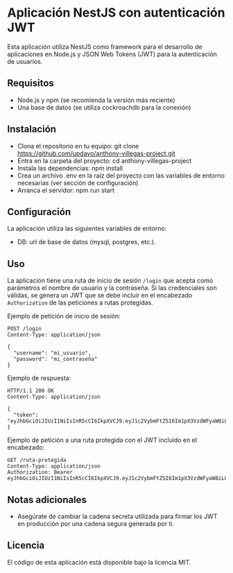 # Aplicación NestJS con autenticación JWT

Esta aplicación utiliza NestJS como framework para el desarrollo de aplicaciones en Node.js y JSON Web Tokens (JWT) para la autenticación de usuarios.

## Requisitos

- Node.js y npm (se recomienda la versión más reciente)
- Una base de datos (se utiliza cockroachdb para la conexión)

## Instalación

- Clona el repositorio en tu equipo: git clone https://github.com/updavo/anthony-villegas-project.git
- Entra en la carpeta del proyecto: cd anthony-villegas-project
- Instala las dependencias: npm install
- Crea un archivo .env en la raíz del proyecto con las variables de entorno necesarias (ver sección de configuración)
- Arranca el servidor: npm run start

## Configuración

La aplicación utiliza las siguientes variables de entorno:

- DB: url de base de datos (mysql, postgres, etc.).

## Uso

La aplicación tiene una ruta de inicio de sesión `/login` que acepta como parámetros el nombre de usuario y la contraseña. Si las credenciales son válidas, se genera un JWT que se debe incluir en el encabezado `Authorization` de las peticiones a rutas protegidas.

Ejemplo de petición de inicio de sesión:

```
POST /login
Content-Type: application/json

{
  "username": "mi_usuario",
  "password": "mi_contraseña"
}
```

Ejemplo de respuesta:

```
HTTP/1.1 200 OK
Content-Type: application/json

{
  "token": "eyJhbGciOiJIUzI1NiIsInR5cCI6IkpXVCJ9.eyJ1c2VybmFtZSI6Im1pX3VzdWFyaW8iLCJpYXQiOjE1Nzk5OTk5OTl"
}
```

Ejemplo de petición a una ruta protegida con el JWT incluido en el encabezado:

```
GET /ruta-protegida
Content-Type: application/json
Authorization: Bearer eyJhbGciOiJIUzI1NiIsInR5cCI6IkpXVCJ9.eyJ1c2VybmFtZSI6Im1pX3VzdWFyaW8iLCJpYXQiOjE1Nzk5OTk5OTl
```

## Notas adicionales

- Asegúrate de cambiar la cadena secreta utilizada para firmar los JWT en producción por una cadena segura generada por ti.

## Licencia

El código de esta aplicación está disponible bajo la licencia MIT.